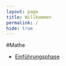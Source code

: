 ```yaml
---
layout: page
title: Willkommen
permalink: /
hide: true
---
```


#Mathe
* [Einführungsphase](einfuehrungsphase)
